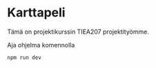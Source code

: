 # Karttapeli

Tämä on projektikurssin TIEA207 projektityömme.

Aja ohjelma komennolla
```
npm run dev
```

